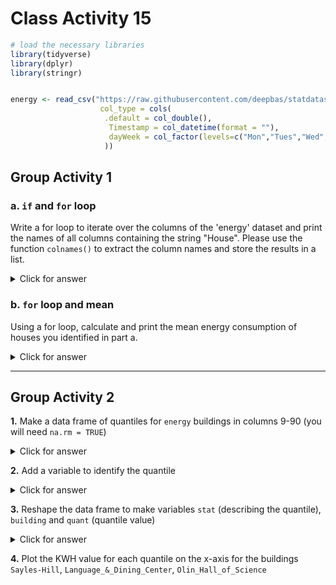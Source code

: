 # Class Activity 15


```r
# load the necessary libraries
library(tidyverse)
library(dplyr)
library(stringr)


energy <- read_csv("https://raw.githubusercontent.com/deepbas/statdatasets/main/energy.csv",
                    col_type = cols(
                     .default = col_double(), 
                      Timestamp = col_datetime(format = ""),
                      dayWeek = col_factor(levels=c("Mon","Tues","Wed","Thurs","Fri","Sat","Sun"))
                     ))
```


## Group Activity 1

### a. `if` and `for` loop

Write a for loop to iterate over the columns of the 'energy' dataset and print the names of all columns containing the string "House". Please use the function `colnames()` to extract the column names and store the results in a list.


<details>
<summary class="answer">Click for answer</summary>
*Answer:*


```r
# Create an empty list to store the column names
house_columns <- list()

# Iterate over the columns of the 'energy' dataset
for (i in seq_along(colnames(energy))) {
  col_name <- colnames(energy)[i]
  
  # Check if the column name contains the string "House"
  if (str_detect(col_name, "House")) {
    # Add the column name to the list
    house_columns[[length(house_columns) + 1]] <- col_name
  }
}

# Print the list of house columns
house_columns <- unlist(house_columns)
house_columns
```

```
 [1] "Allen_House"                     
 [2] "Alumni_Guest_House/Johnson_House"
 [3] "Benton_House"                    
 [4] "Berg_House"                      
 [5] "Bird_House"                      
 [6] "Chaney_House"                    
 [7] "Clader_House"                    
 [8] "Dacie_Moses_House"               
 [9] "Douglas_House"                   
[10] "Farm_House"                      
[11] "Geffert_House"                   
[12] "Headley_House"                   
[13] "Henrickson_House"                
[14] "Henry_House"                     
[15] "Hill_House"                      
[16] "Hilton_House"                    
[17] "Hoppin_House_(Alumni)"           
[18] "Huntington_House"                
[19] "Jewett_House"                    
[20] "Jones_House"                     
[21] "Nutting_House"                   
[22] "Page_House_West"                 
[23] "Parish_House_"                   
[24] "Parr_House"                      
[25] "Pollock_House"                   
[26] "Prentice_House"                  
[27] "Rayment_House"                   
[28] "Rice_House"                      
[29] "Rogers_House"                    
[30] "Ryberg_House"                    
[31] "Seccombe_House"                  
[32] "Sperry_House"                    
[33] "Stimson_House"                   
[34] "Strong_House"                    
[35] "Whittier_House"                  
[36] "Wilson_House"                    
```

</details>

### b. `for` loop and mean

Using a for loop, calculate and print the mean energy consumption of houses you identified in part a.


<details>
<summary class="answer">Click for answer</summary>
*Answer:*


```r
# Assuming the house_columns vector from the previous step

# Create an empty numeric vector to store the mean energy consumption
mean_energy_consumption <- numeric()

# Iterate over the house_columns vector
for (house_col in house_columns) {
  # Calculate the mean energy consumption for the current house column
  mean_val <- mean(energy[[house_col]], na.rm = TRUE)
  
  # Add the mean energy consumption to the vector
  mean_energy_consumption <- c(mean_energy_consumption, mean_val)
}

# Combine the house names and mean energy consumption into a dataframe
house_mean_energy <- bind_cols(House = house_columns, MeanEnergyConsumption = mean_energy_consumption)

# Print the dataframe
house_mean_energy %>%  knitr::kable()
```



|House                            | MeanEnergyConsumption|
|:--------------------------------|---------------------:|
|Allen_House                      |             0.9821865|
|Alumni_Guest_House/Johnson_House |            20.2631152|
|Benton_House                     |             1.8849290|
|Berg_House                       |             1.3174340|
|Bird_House                       |             2.3222680|
|Chaney_House                     |             1.0715123|
|Clader_House                     |             0.4646776|
|Dacie_Moses_House                |             1.2776465|
|Douglas_House                    |             0.7219500|
|Farm_House                       |             5.0599020|
|Geffert_House                    |             0.9360400|
|Headley_House                    |             1.4555605|
|Henrickson_House                 |             3.4407858|
|Henry_House                      |             1.3639619|
|Hill_House                       |             1.4735884|
|Hilton_House                     |             0.4248030|
|Hoppin_House_(Alumni)            |             1.8760474|
|Huntington_House                 |             1.2395238|
|Jewett_House                     |             0.8987697|
|Jones_House                      |             0.8680271|
|Nutting_House                    |             4.3967234|
|Page_House_West                  |             1.8923490|
|Parish_House_                    |            12.6793378|
|Parr_House                       |             9.7210618|
|Pollock_House                    |             1.1831426|
|Prentice_House                   |             0.9089497|
|Rayment_House                    |             0.8005664|
|Rice_House                       |             1.1568457|
|Rogers_House                     |             0.5634289|
|Ryberg_House                     |             1.0729988|
|Seccombe_House                   |             2.6874199|
|Sperry_House                     |             0.7052983|
|Stimson_House                    |             2.0659904|
|Strong_House                     |             2.5410595|
|Whittier_House                   |             1.0424369|
|Wilson_House                     |             1.0435830|

</details>

------------------------------------------

## Group Activity 2


**1.** Make a data frame of quantiles for `energy` buildings in columns 9-90 (you will need `na.rm = TRUE`)


<details>
<summary class="answer">Click for answer</summary>
*Answer:*


```r
qdf <- energy %>% select(9:90) %>%
  map_dfc(quantile, probs = seq(.1,.9,.1), na.rm = TRUE)
qdf
```

```
# A tibble: 9 × 82
  `100_Nevada_Street` `104_Maple_St.` `106_Winona_St.`
                <dbl>           <dbl>            <dbl>
1              0.0972            1.04            0.601
2              0.120             1.11            0.632
3              0.183             1.18            0.673
4              0.461             1.18            0.681
5              0.710             1.42            0.692
6              0.795             1.42            0.865
7              0.915             1.54            1.10 
8              1.11              1.56            1.20 
9              1.24              1.67            1.27 
# ℹ 79 more variables: Allen_House <dbl>,
#   `Alumni_Guest_House/Johnson_House` <dbl>,
#   Arboretum_Office <dbl>, Art_Studios <dbl>,
#   Benton_House <dbl>, Berg_House <dbl>, Bird_House <dbl>,
#   Boliou_Memorial_Art_Bldg. <dbl>, Burton_Hall <dbl>,
#   `Cassat_Hall_/_James_Hall` <dbl>,
#   `Center_for_Mathematics_&_Computing` <dbl>, …
```

</details>

**2.**  Add a variable to identify the quantile


<details>
<summary class="answer">Click for answer</summary>
*Answer:*


```r
qdf <- energy %>% select(9:90) %>%
  map_dfc(quantile, probs = seq(.1,.9,.1), na.rm = TRUE) %>%  
  mutate(stat = str_c("quantile_", seq(10,90,10))) 
qdf
```

```
# A tibble: 9 × 83
  `100_Nevada_Street` `104_Maple_St.` `106_Winona_St.`
                <dbl>           <dbl>            <dbl>
1              0.0972            1.04            0.601
2              0.120             1.11            0.632
3              0.183             1.18            0.673
4              0.461             1.18            0.681
5              0.710             1.42            0.692
6              0.795             1.42            0.865
7              0.915             1.54            1.10 
8              1.11              1.56            1.20 
9              1.24              1.67            1.27 
# ℹ 80 more variables: Allen_House <dbl>,
#   `Alumni_Guest_House/Johnson_House` <dbl>,
#   Arboretum_Office <dbl>, Art_Studios <dbl>,
#   Benton_House <dbl>, Berg_House <dbl>, Bird_House <dbl>,
#   Boliou_Memorial_Art_Bldg. <dbl>, Burton_Hall <dbl>,
#   `Cassat_Hall_/_James_Hall` <dbl>,
#   `Center_for_Mathematics_&_Computing` <dbl>, …
```

</details>

**3.**  Reshape the data frame to make variables `stat` (describing the quantile), `building` and `quant` (quantile value)


<details>
<summary class="answer">Click for answer</summary>
*Answer:*



```r
qdf <- energy %>% select(9:90) %>%
  map_dfc(quantile, probs = seq(.1,.9,.1), na.rm = TRUE) %>%  
  mutate(stat = str_c("quantile_", seq(10,90,10))) %>%   
  pivot_longer(names_to = "building", values_to = "quantiles", 1:82)
qdf
```

```
# A tibble: 738 × 3
   stat        building                         quantiles
   <chr>       <chr>                                <dbl>
 1 quantile_10 100_Nevada_Street                   0.0972
 2 quantile_10 104_Maple_St.                       1.04  
 3 quantile_10 106_Winona_St.                      0.601 
 4 quantile_10 Allen_House                         0.756 
 5 quantile_10 Alumni_Guest_House/Johnson_House   17.0   
 6 quantile_10 Arboretum_Office                    0.13  
 7 quantile_10 Art_Studios                         0.23  
 8 quantile_10 Benton_House                        1.59  
 9 quantile_10 Berg_House                          1.06  
10 quantile_10 Bird_House                          1.42  
# ℹ 728 more rows
```

</details>

**4.**  Plot the KWH value for each quantile on the x-axis for the buildings `Sayles-Hill`, `Language_&_Dining_Center`, `Olin_Hall_of_Science`

<!--

<details>
<summary class="answer">Click for answer</summary>
*Answer:*


```r
qdf %>% 
  filter(building %in% c("Sayles-Hill" ,"Language_&_Dining_Center", "Olin_Hall_of_Science"))  %>%  
  ggplot(aes(x=quantiles, y=parse_number(stat), color=building)) +
  geom_point() + 
  geom_line(aes(group=building)) + 
  labs(y="Percentile (%)",x="KWH") +
  scale_y_continuous(breaks=seq(10,90,by=10))
```

<img src="class_activity_15_files/figure-epub3/unnamed-chunk-7-1.png" width="100%" />


</details>

-->
